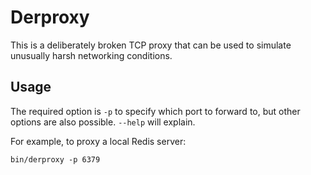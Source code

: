# Derproxy

This is a deliberately broken TCP proxy that can be used to simulate unusually
harsh networking conditions.

## Usage

The required option is `-p` to specify which port to forward to, but other
options are also possible. `--help` will explain.

For example, to proxy a local Redis server:

    bin/derproxy -p 6379
